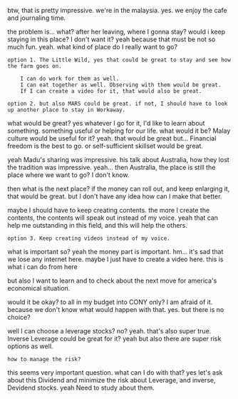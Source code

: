btw,
that is pretty impressive.
we're in the malaysia.
yes. we enjoy the cafe and journaling time.

the problem is... what?
after her leaving, where I gonna stay?
would i keep staying in this place?
I don't want it?
yeah because that must be not so much fun.
yeah. what kind of place do I really want to go?

    option 1. The Little Wild, yes that could be great to stay and see how the farm goes on.
        
        I can do work for them as well.
        I can eat together as well. Observing with them would be great.
        If I can create a video for it, that would also be great.

    option 2. but also MARS could be great. if not, I should have to look up another place to stay in Workaway.


what would be great? yes whatever I go for it, I'd like to learn about something. something useful or helping for our life.
what would it be? Malay culture would be useful for it? yeah. that would be great but... Financial freedom is the best to go. or self-sufficient skillset would be great.

yeah Madu's sharing was impressive. his talk about Australia, how they lost the tradition was impressive.
yeah...
then Australia, the place is still the place where we want to go?
I don't know.

then what is the next place?
if the money can roll out, and keep enlarging it, that would be great.
but I don't have any idea how can I make that better.

maybe I should have to keep creating contents.
the more I create the contents, the contents will speak out instead of my voice.
yeah that can help me outstanding in this field, and this will help the others.

    option 3. Keep creating videos instead of my voice.

what is important so?
yeah the money part is important.
hm... it's sad that we lose any internet here.
maybe I just have to create a video here. this is what i can do from here

but also I want to learn and to check about the next move for america's economical situation.

would it be okay? to all in my budget into CONY only? I am afraid of it.
because we don't know what would happen with that. yes.
but there is no choice?

well I can choose a leverage stocks? no? yeah. that's also super true.
Inverse Leverage could be great for it?
yeah but also there are super risk options as well.

    how to manage the risk?

this seems very important question. what can I do with that? yes let's ask about this Dividend and minimize the risk about Leverage, and inverse, Devidend stocks. yeah Need to study about them.
